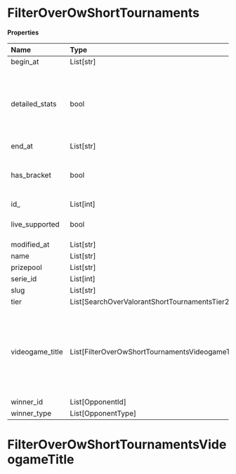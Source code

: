 # FilterOverOwShortTournaments

**Properties**

| Name            | Type                                             | Required | Description                                                                                              |
| :-------------- | :----------------------------------------------- | :------- | :------------------------------------------------------------------------------------------------------- |
| begin_at        | List[str]                                        | ❌       |                                                                                                          |
| detailed_stats  | bool                                             | ❌       | Whether the tournament is expected to have detailed statistics available                                 |
| end_at          | List[str]                                        | ❌       |                                                                                                          |
| has_bracket     | bool                                             | ❌       | Whether the tournament has a bracket                                                                     |
| id\_            | List[int]                                        | ❌       |                                                                                                          |
| live_supported  | bool                                             | ❌       | Whether live is supported                                                                                |
| modified_at     | List[str]                                        | ❌       |                                                                                                          |
| name            | List[str]                                        | ❌       |                                                                                                          |
| prizepool       | List[str]                                        | ❌       |                                                                                                          |
| serie_id        | List[int]                                        | ❌       |                                                                                                          |
| slug            | List[str]                                        | ❌       |                                                                                                          |
| tier            | List[SearchOverValorantShortTournamentsTier2]    | ❌       |                                                                                                          |
| videogame_title | List[FilterOverOwShortTournamentsVideogameTitle] | ❌       | A videogame title id or slug. <br/>Only for `/csgo/*`, `/codmw/*`, `/fifa/*` and `/ow/*` endpoints <br/> |
| winner_id       | List[OpponentId]                                 | ❌       |                                                                                                          |
| winner_type     | List[OpponentType]                               | ❌       |                                                                                                          |

# FilterOverOwShortTournamentsVideogameTitle
